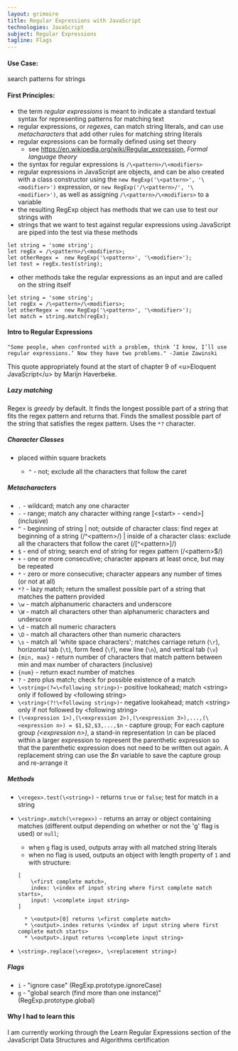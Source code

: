 ```yaml
---
layout: grimoire
title: Regular Expressions with JavaScript
technologies: JavaScript
subject: Regular Expressions
tagline: Flags
---
```


#### Use Case:
search patterns for strings
#### First Principles:
* the term _regular expressions_ is meant to indicate a standard textual syntax for representing patterns for matching text
* regular expressions, or _regexes_, can match string literals, and can use _metacharacters_ that add other rules for matching string literals
* regular expressions can be formally defined using set theory
	* see https://en.wikipedia.org/wiki/Regular_expression, _Formal language theory_
* the syntax for regular expressions is `/\<pattern>/\<modifiers>`
* regular expressions in JavaScript are objects, and can be also created with a class constructor using the `new RegExp('\<pattern>', '\<modifier>')` expression, or `new RegExp('/\<pattern>/', '\<modifier>')`, as well as assigning `/\<pattern>/\<modifiers>` to a variable
* the resulting RegExp object has methods that we can use to test our strings with
* strings that we want to test against regular expressions using JavaScript are piped into the test via these methods
```
let string = 'some string';
let regEx = /\<pattern>/\<modifiers>;
let otherRegex =  new RegExp('\<pattern>', '\<modifier>');
let test = regEx.test(string);
```
* other methods take the regular expressions as an input and are called on the string itself
```
let string = 'some string';
let regEx = /\<pattern>/\<modifiers>;
let otherRegex =  new RegExp('\<pattern>', '\<modifier>');
let match = string.match(regEx);
```
#### Intro to Regular Expressions
```
"Some people, when confronted with a problem, think ‘I know, I’ll use regular expressions.’ Now they have two problems." -Jamie Zawinski
```

This quote appropriately found at the start of chapter 9 of \<u>Eloquent JavaScript\</u> by Marijn Haverbeke.
##### Lazy matching
Regex is _greedy_ by default. It finds the longest possible part of a string that fits the regex pattern and returns that.
Finds the smallest possible part of the string that satisfies the regex pattern. Uses the `*?` character.
##### Character Classes
* placed within square brackets

	* `^` - not; exclude all the characters that follow the caret
##### Metacharacters
* `.` - wildcard; match any one character
* `-` - range; match any character withing range [\<start> - \<end>] (inclusive)
* `^` - beginning of string \| not; outside of character class: find regex at beginning of a string (/^\<pattern>/) | inside of a character class: exclude all the characters that follow the caret (/[^\<pattern>]/)
* `$` - end of string; search end of string for regex pattern (/\<pattern>$/)
* `+` - one or more consecutive; character appears at least once, but may be repeated
* `*` - zero or more consecutive; character appears any number of times (or not at all)
* `*?` - lazy match; return the smallest possible part of a string that matches the pattern provided
* `\w` - match alphanumeric characters and underscore
* `\W` - match all characters other than alphanumeric characters and underscore
* `\d` - match all numeric characters
* `\D` - match all characters other than numeric characters
* `\s` - match all 'white space characters'; matches carriage return (`\r`), horizontal tab (`\t`), form feed (`\f`), new line (`\n`), and vertical tab (`\v`)
* `{min, max}` - return number of characters that match pattern between min and max number of characters (inclusive)
* `{num}` - return exact number of matches
* `?` - zero plus match; check for possible existence of a match
* `\<string>(?=\<following string>)`- positive lookahead; match \<string> only if followed by \<following string>
* `\<string>(?!\<following string>)`- negative lookahead; match \<string> only if not followed by \<following string>
* `(\<expression 1>),(\<expression 2>),(\<expression 3>),...,(\<expression n>) = $1,$2,$3,...,$n` - capture group; For each capture group _(\<expression n>)_, a stand-in representation _\n_ can be placed within a larger expression to represent the parenthetic expression so that the parenthetic expression does not need to be written out again. A replacement string can use the _$n_ variable to save the capture group and re-arrange it

##### Methods
* `\<regex>.test(\<string>)` - returns `true` or `false`; test for match in a string
* `\<string>.match(\<regex>)` - returns an array or object containing matches (different output depending on whether or not the 'g' flag is used) or `null`;

	* when `g` flag is used, outputs array with all matched string literals
	* when no flag is used, outputs an object with length property of `1` and with structure:
	```
	[
		\<first complete match>,
		index: \<index of input string where first complete match starts>,
		input: \<complete input string>
	]
	```
		* \<output>[0] returns \<first complete match>
		* \<output>.index returns \<index of input string where first complete match starts>
		* \<output>.input returns \<complete input string>

* `\<string>.replace(\<regex>, \<replacement string>)`
##### Flags
* `i` - "ignore case" (RegExp.prototype.ignoreCase)
* `g` - "global search (find more than one instance)" (RegExp.prototype.global)

#### Why I had to learn this
I am currently working through the Learn Regular Expressions section of the JavaScript Data Structures and Algorithms certification
